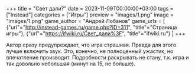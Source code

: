 +++
title = "Свет дали?"
date = 2023-11-09T00:00:00+03:00
tags = ["Instead"]
categories = ["Игры"]
preview = "images/1.png"
image = "images/1.png"
game_author = "Андрей Лобанов"
game_urls = [
    {"url"="http://instead-games.ru/game.php?ID=311", "title"="Страница игры"},
    {"url"="https://ifwiki.ru/Свет_дали%3F", "title"="ifwiki.ru"}
]
+++

Автор сразу предупреждает, что игра страшная. Правда для этого лучше включить звук. Это, конечно, не полноценный ужастик, но впечатление производит. Подробности раскрывать не стану, т.к. игра и так довольно небольшая (минут на 15, не больше).
